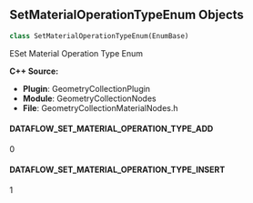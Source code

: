 ## SetMaterialOperationTypeEnum Objects

```python
class SetMaterialOperationTypeEnum(EnumBase)
```

ESet Material Operation Type Enum

**C++ Source:**

- **Plugin**: GeometryCollectionPlugin
- **Module**: GeometryCollectionNodes
- **File**: GeometryCollectionMaterialNodes.h

<a id="unreal.SetMaterialOperationTypeEnum.DATAFLOW_SET_MATERIAL_OPERATION_TYPE_ADD"></a>

#### DATAFLOW_SET_MATERIAL_OPERATION_TYPE_ADD

0

<a id="unreal.SetMaterialOperationTypeEnum.DATAFLOW_SET_MATERIAL_OPERATION_TYPE_INSERT"></a>

#### DATAFLOW_SET_MATERIAL_OPERATION_TYPE_INSERT

1

<a id="unreal.ConvexOverlapRemovalMethodEnum"></a>